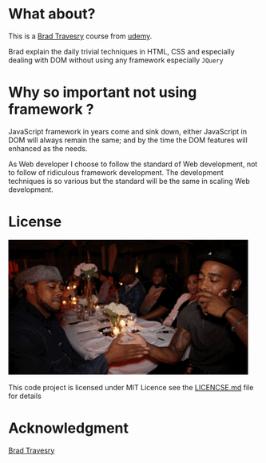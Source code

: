 # What about?
This is a [Brad Travesry](https://github.com/bradtraversy) course from
[udemy](https://www.udemy.com/course/web-projects-with-vanilla-javascript/).

Brad explain the daily trivial techniques in HTML, CSS and especially dealing with
DOM without using any framework especially `JQuery`

# Why so important not using framework ?

JavaScript framework in years come and sink down, either JavaScript in DOM will
always remain the same; and by the time the DOM features will enhanced as the
needs.

As Web developer I choose to follow the standard of Web development, not to
follow of ridiculous framework development. The development techniques is so
various but the standard will be the same in scaling Web development.



# License
![lat MIT LICENSE](/image/MIT.gif)

This code project is licensed under MIT Licence see the
[LICENCSE.md](LICENSE.md) file for details


# Acknowledgment
[Brad Travesry](https://github.com/bradtraversy)
